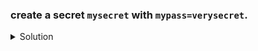 ### create a secret `mysecret` with `mypass=verysecret`.

<details><summary>Solution</summary>
  <p>

  ```bash
  # create secret
  k create secret generic mysecret --from-literal=mypass=verysecret

  # check secret
  k get secret mysecret -o yaml
  #returns
  apiVersion: v1
  data:
    mypass: dmVyeXNlY3JldA==
  kind: Secret
  metadata:
    creationTimestamp: "2024-04-24T13:32:16Z"
    name: userpass
    namespace: default
    resourceVersion: "2040"
    uid: 8b80697b-1630-4288-adf6-a2ebd2bf3ec3

  # decode mypass value
  echo "dmVyeXNlY3JldA==" | base64 -d
  ```

  </p>
</details>
